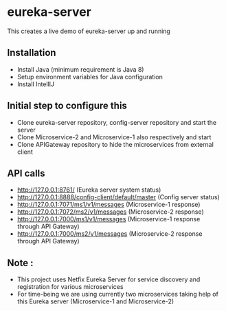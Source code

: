 # eureka-server

This creates a live demo of eureka-server up and running

## Installation

- Install Java (minimum requirement is Java 8)
- Setup environment variables for Java configuration
- Install IntellIJ

## Initial step to configure this

- Clone eureka-server repository, config-server repository and start the server
- Clone Microservice-2 and Microservice-1 also respectively and start
- Clone APIGateway repository to hide the microservices from external client

## API calls

- http://127.0.0.1:8761/ (Eureka server system status)
- http://127.0.0.1:8888/config-client/default/master (Config server status)
- http://127.0.0.1:7071/ms1/v1/messages (Microservice-1 response)
- http://127.0.0.1:7072/ms2/v1/messages (Microservice-2 response)
- http://127.0.0.1:7000/ms1/v1/messages (Microservice-1 response through API Gateway)
- http://127.0.0.1:7000/ms2/v1/messages (Microservice-2 response through API Gateway)

## Note :

- This project uses Netfix Eureka Server for service discovery and registration for various microservices
- For time-being we are using currently two microservices taking help of this Eureka server (Microservice-1 and Microservice-2)
